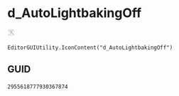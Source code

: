 # d_AutoLightbakingOff
![](/img/d_AutoLightbakingOff.png)

``` CSharp
EditorGUIUtility.IconContent("d_AutoLightbakingOff")
```
## GUID
```
2955618777930367874
```
